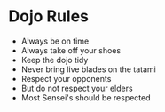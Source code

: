 Dojo Rules
==========
* Always be on time
* Always take off your shoes
* Keep the dojo tidy
* Never bring live blades on the tatami
* Respect your opponents
* But do not respect your elders
* Most Sensei's should be respected
